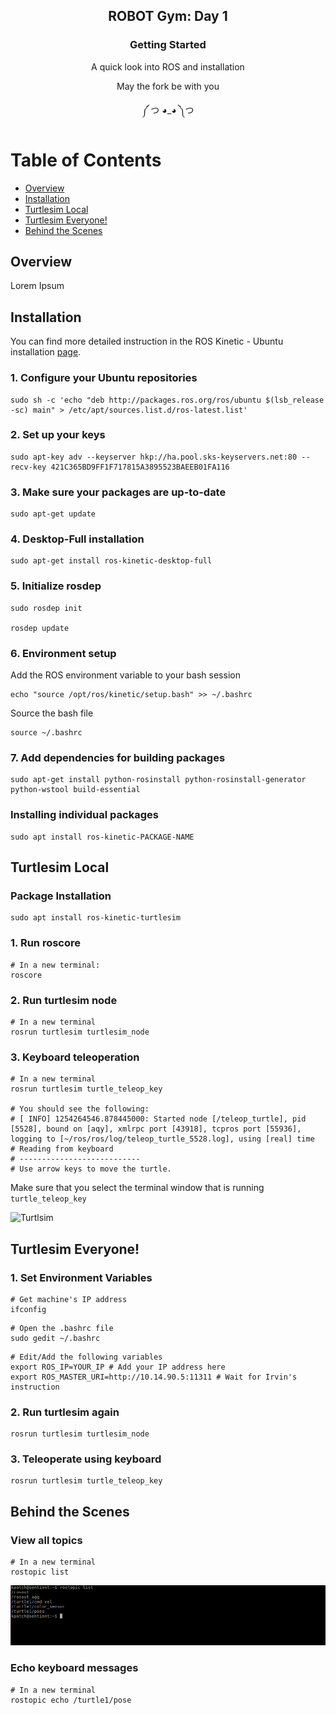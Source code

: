 <h2 align="center">ROBOT Gym: Day 1</h2>
<h3 align="center">Getting Started </h3>
<p align="center">A quick look into ROS and installation </p>
<p align="center">May the fork be with you</p>
<p align="center">༼ つ ◕_◕ ༽つ</p>

# Table of Contents
- [Overview](#overview)
- [Installation](#installation)
- [Turtlesim Local](#turtlesim-local)
- [Turtlesim Everyone!](#turtlesim-everyone)
- [Behind the Scenes](#behind-the-scenes)
## Overview
Lorem Ipsum

## Installation
You can find more detailed instruction in the ROS Kinetic - Ubuntu installation [page](http://wiki.ros.org/kinetic/Installation/Ubuntu). 

### 1. Configure your Ubuntu repositories
```
sudo sh -c 'echo "deb http://packages.ros.org/ros/ubuntu $(lsb_release -sc) main" > /etc/apt/sources.list.d/ros-latest.list'
```

### 2. Set up your keys
```
sudo apt-key adv --keyserver hkp://ha.pool.sks-keyservers.net:80 --recv-key 421C365BD9FF1F717815A3895523BAEEB01FA116
```

### 3. Make sure your packages are up-to-date
```
sudo apt-get update
```

### 4. Desktop-Full installation
```
sudo apt-get install ros-kinetic-desktop-full
```

### 5. Initialize rosdep
```
sudo rosdep init

rosdep update
```

### 6. Environment setup
Add the ROS environment variable to your bash session
```
echo "source /opt/ros/kinetic/setup.bash" >> ~/.bashrc
```
Source the bash file
```
source ~/.bashrc
```

### 7. Add dependencies for building packages
```
sudo apt-get install python-rosinstall python-rosinstall-generator python-wstool build-essential
```

### Installing individual packages
```
sudo apt install ros-kinetic-PACKAGE-NAME
```
## Turtlesim Local

### Package Installation
```
sudo apt install ros-kinetic-turtlesim
```
### 1. Run roscore
```
# In a new terminal:
roscore
```
### 2. Run turtlesim node
```
# In a new terminal
rosrun turtlesim turtlesim_node
```

### 3. Keyboard teleoperation
```
# In a new terminal
rosrun turtlesim turtle_teleop_key

# You should see the following:
# [ INFO] 1254264546.878445000: Started node [/teleop_turtle], pid [5528], bound on [aqy], xmlrpc port [43918], tcpros port [55936], logging to [~/ros/ros/log/teleop_turtle_5528.log], using [real] time
# Reading from keyboard
# ---------------------------
# Use arrow keys to move the turtle. 
```
Make sure that you select the terminal window that is running ```turtle_teleop_key```

![Turtlsim](http://wiki.ros.org/ROS/Tutorials/UnderstandingTopics?action=AttachFile&do=get&target=turtle_key.png)

## Turtlesim Everyone!

### 1. Set Environment Variables
```
# Get machine's IP address
ifconfig
```

```
# Open the .bashrc file
sudo gedit ~/.bashrc
```
```
# Edit/Add the following variables
export ROS_IP=YOUR_IP # Add your IP address here
export ROS_MASTER_URI=http://10.14.90.5:11311 # Wait for Irvin's instruction
```

### 2. Run turtlesim again
```
rosrun turtlesim turtlesim_node
```
### 3. Teleoperate using keyboard
```
rosrun turtlesim turtle_teleop_key
```
## Behind the Scenes
### View all topics
```
# In a new terminal
rostopic list
```
![rostopic list](https://github.com/kPatch/robot-gym/blob/master/day-1/res/rostopic-list.png)

### Echo keyboard messages
```
# In a new terminal
rostopic echo /turtle1/pose
```
